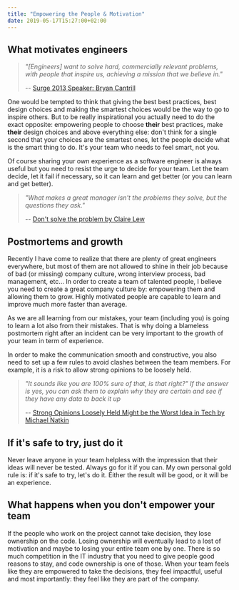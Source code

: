 ```yaml
---
title: "Empowering the People & Motivation"
date: 2019-05-17T15:27:00+02:00
---
```

What motivates engineers
------------------------

> *"[Engineers] want to solve hard, commercially relevant problems, with people
> that inspire us, achieving a mission that we believe in."*
>
> -- [Surge 2013 Speaker: Bryan Cantrill](https://www.youtube.com/watch?v=1KeYzjILqDo)

One would be tempted to think that giving the best best practices, best
design choices and making the smartest choices would be the way to go to
inspire others. But to be really inspirational you actually need to do the
exact opposite: empowering people to choose **their** best practices, make
**their** design choices and above everything else: don't think for a single
second that your choices are the smartest ones, let the people decide what is
the smart thing to do. It's your team who needs to feel smart, not you.

Of course sharing your own experience as a software engineer is always useful
but you need to resist the urge to decide for your team. Let the team decide,
let it fail if necessary, so it can learn and get better (or you can learn and
get better).

> *"What makes a great manager isn't the problems they solve, but the questions
> they ask."*
>
> -- [Don't solve the problem by Claire Lew](https://getpocket.com/a/read/2540741721)

Postmortems and growth
----------------------

Recently I have come to realize that there are plenty of great engineers
everywhere, but most of them are not allowed to shine in their job because of
bad (or missing) company culture, wrong interview process, bad management,
etc... In order to create a team of talented people, I believe you need to
create a great company culture by: empowering them and allowing them to grow.
Highly motivated people are capable to learn and improve much more faster than
average.

As we are all learning from our mistakes, your team (including you) is going to
learn a lot also from their mistakes. That is why doing a blameless postmortem
right after an incident can be very important to the growth of your team in
term of experience.

In order to make the communication smooth and constructive, you also need to
set up a few rules to avoid clashes between the team members. For example, it
is a risk to allow strong opinions to be loosely held.

> *"It sounds like you are 100% sure of that, is that right?" If the answer is
> yes, you can ask them to explain why they are certain and see if they have
> any data to back it up*
>
> -- [Strong Opinions Loosely Held Might be the Worst Idea in Tech by Michael Natkin](https://blog.glowforge.com/strong-opinions-loosely-held-might-be-the-worst-idea-in-tech/)

If it's safe to try, just do it
-------------------------------

Never leave anyone in your team helpless with the impression that their ideas
will never be tested. Always go for it if you can. My own personal gold rule
is: if it's safe to try, let's do it. Either the result will be good, or it
will be an experience.

What happens when you don't empower your team
---------------------------------------------

If the people who work on the project cannot take decision, they lose ownership
on the code. Losing ownership will eventually lead to a lost of motivation and
maybe to losing your entire team one by one. There is so much competition in
the IT industry that you need to give people good reasons to stay, and code
ownership is one of those. When your team feels like they are empowered to take
the decisions, they feel impactful, useful and most importantly: they feel like
they are part of the company.
